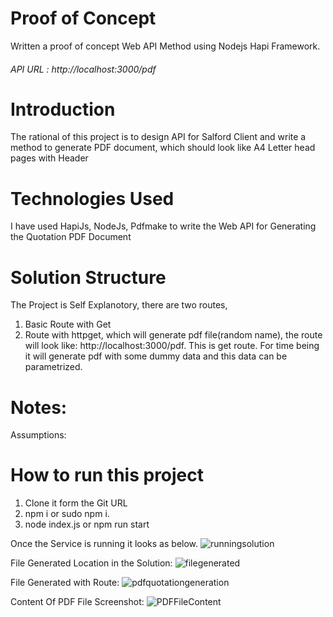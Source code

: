 # Proof of Concept
Written a proof of concept Web API Method using Nodejs Hapi Framework.
 
###### API URL : http://localhost:3000/pdf 

# Introduction
The rational of this project is to design API for Salford Client and write a method to generate PDF document, which should look like A4 Letter head pages with Header

# Technologies Used
I have used HapiJs, NodeJs, Pdfmake to write the Web API for Generating the Quotation PDF Document
# Solution Structure
The Project is Self Explanotory, there are two routes,
1) Basic Route with Get
2) Route  with httpget, which will generate pdf file(random name), the route will look like: http://localhost:3000/pdf. This is get route. For time being it will generate pdf with some dummy data and this data can be parametrized.
# Notes:
Assumptions:

# How to run this project
1) Clone it form the Git URL 
2) npm i or sudo npm i.
3) node index.js or npm run start

Once the Service is running it looks as below.
![runningsolution](https://user-images.githubusercontent.com/2565141/87624992-fadeae80-c720-11ea-8b57-2dfb35302e1e.JPG)

File Generated Location in the Solution:
![filegenerated](https://user-images.githubusercontent.com/2565141/87624987-f9ad8180-c720-11ea-8483-a78d395c5691.JPG)

File Generated with Route:
![pdfquotationgeneration](https://user-images.githubusercontent.com/2565141/87624991-fa461800-c720-11ea-81f3-9ae4ab1e208f.JPG)

Content Of PDF File Screenshot:
![PDFFileContent](https://user-images.githubusercontent.com/2565141/87624989-fa461800-c720-11ea-838b-7839fad887af.JPG)








